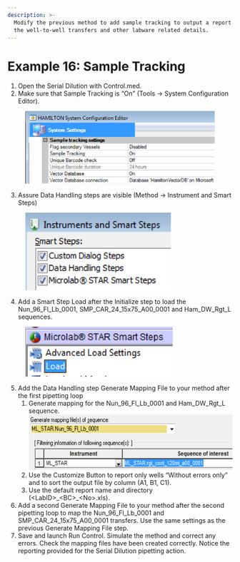 ```yaml
---
description: >-
  Modify the previous method to add sample tracking to output a report showing
  the well-to-well transfers and other labware related details.
---
```


# Example 16: Sample Tracking

1. Open the Serial Dilution with Control.med.
2. Make sure that Sample Tracking is “On” (Tools -> System Configuration Editor).

<figure><img src="../.gitbook/assets/image (305).png" alt=""><figcaption></figcaption></figure>

3. Assure Data Handling steps are visible (Method -> Instrument and Smart Steps)

<figure><img src="../.gitbook/assets/image (306).png" alt=""><figcaption></figcaption></figure>

4. Add a Smart Step Load after the Initialize step to load the Nun\_96\_Fl\_Lb\_0001, SMP\_CAR\_24\_15x75\_A00\_0001 and Ham\_DW\_Rgt\_L sequences.

<figure><img src="../.gitbook/assets/image (307).png" alt=""><figcaption></figcaption></figure>

5. Add the Data Handling step Generate Mapping File to your method after the first pipetting loop
   1. Generate mapping for the Nun\_96\_Fl\_Lb\_0001 and Ham\_DW\_Rgt\_L sequence. \
      ![](<../.gitbook/assets/image (308).png>)
   2. Use the Customize Button to report only wells “Without errors only” and to sort the output file by column (A1, B1, C1).
   3. Use the default report name and directory (\<LabID>\_\<BC>\_\<No>.xls).
6. Add a second Generate Mapping File to your method after the second pipetting loop to map the Nun\_96\_Fl\_Lb\_0001 and SMP\_CAR\_24\_15x75\_A00\_0001 transfers.  Use the same settings as the previous Generate Mapping File step.
7. Save and launch Run Control.  Simulate the method and correct any errors.  Check the mapping files have been created correctly.  Notice the reporting provided for the Serial Dilution pipetting action.
